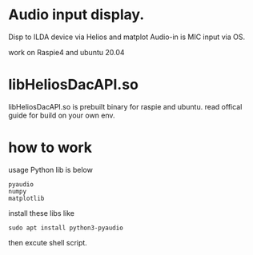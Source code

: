 # Audio input display.

Disp to ILDA device via Helios and matplot 
Audio-in  is MIC input via OS.

work on Raspie4 and ubuntu 20.04


# libHeliosDacAPI.so
libHeliosDacAPI.so is prebuilt binary for raspie and ubuntu.
read offical guide for build on your own env.


# how to work
usage Python lib is below
```
pyaudio
numpy
matplotlib
```

install these libs like
```
sudo apt install python3-pyaudio
```

then excute shell script.

